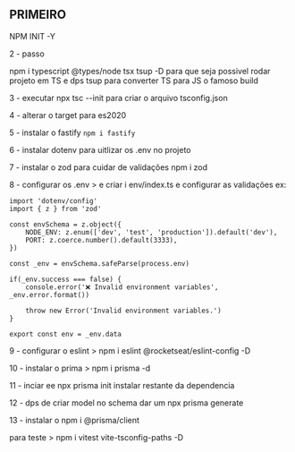 ## PRIMEIRO

NPM INIT -Y

2 - passo

 npm i typescript @types/node tsx tsup -D  para que seja possivel rodar projeto em TS e dps tsup para  converter TS para JS o famoso build

 3 - executar npx tsc --init para criar o arquivo tsconfig.json

 4 - alterar o target para es2020

 5 - instalar o fastify `npm i fastify`

 6 - instalar dotenv para uitlizar os .env no projeto

 7 - instalar o zod para cuidar de validações npm i zod

 8 - configurar os .env > e criar i env/index.ts e configurar as validações ex:

    import 'dotenv/config'
    import { z } from 'zod'

    const envSchema = z.object({
        NODE_ENV: z.enum(['dev', 'test', 'production']).default('dev'),
        PORT: z.coerce.number().default(3333),
    })

    const _env = envSchema.safeParse(process.env)

    if(_env.success === false) {
        console.error('❌ Invalid environment variables', _env.error.format())

        throw new Error('Invalid environment variables.')
    }

    export const env = _env.data



 9 - configurar o eslint > npm i eslint @rocketseat/eslint-config -D


 10 - instalar o prima > npm i prisma -d

 11 - inciar ee npx prisma init instalar restante da dependencia 

 12 - dps de criar model no schema dar um npx prisma generate

 13 - instalar o npm i @prisma/client

 para teste > npm i vitest vite-tsconfig-paths -D

